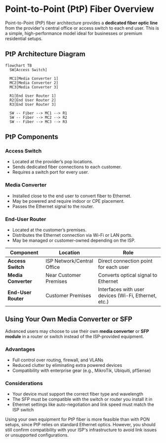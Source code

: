 # Point-to-Point (PtP) Fiber Overview

Point-to-Point (PtP) fiber architecture provides a **dedicated fiber optic line** from the provider's central office or access switch to each end user. This is a simple, high-performance model ideal for businesses or premium residential setups.

## PtP Architecture Diagram

```mermaid
flowchart TB
  SW[Access Switch]

  MC1[Media Converter 1]
  MC2[Media Converter 2]
  MC3[Media Converter 3]

  R1[End User Router 1]
  R2[End User Router 2]
  R3[End User Router 3]

  SW -- Fiber --> MC1 --> R1
  SW -- Fiber --> MC2 --> R2
  SW -- Fiber --> MC3 --> R3
```

## PtP Components

### Access Switch

- Located at the provider’s pop locations.
- Sends dedicated fiber connections to each customer.
- Requires a switch port for every user.

### Media Converter

- Installed close to the end user to convert fiber to Ethernet.
- May be powered and require indoor or CPE placement.
- Passes the Ethernet signal to the router.

### End-User Router

- Located at the customer’s premises.
- Distributes the Ethernet connection via Wi-Fi or LAN ports.
- May be managed or customer-owned depending on the ISP.

| Component         | Location              | Role                                               |
|------------------|------------------------|----------------------------------------------------|
| **Access Switch**| ISP Network/Central Office | Direct connection point for each user            |
| **Media Converter** | Near Customer Premises | Converts optical signal to Ethernet               |
| **End-User Router** | Customer Premises       | Interfaces with user devices (Wi-Fi, Ethernet, etc.) |


## Using Your Own Media Converter or SFP

Advanced users may choose to use their own **media converter** or **SFP module** in a router or switch instead of the ISP-provided equipment.

### Advantages

- Full control over routing, firewall, and VLANs
- Reduced clutter by eliminating extra powered devices
- Compatibility with enterprise gear (e.g., MikroTik, Ubiquiti, pfSense)

### Considerations

- Your device must support the correct fiber type and wavelength
- The SFP must be compatible with the switch or router you install it in
- Ethernet settings like auto-negotiation and link speed must match the ISP switch

Using your own equipment for PtP fiber is more feasible than with PON setups, since PtP relies on standard Ethernet optics. However, you should still confirm compatibility with your ISP's infrastructure to avoid link issues or unsupported configurations.
